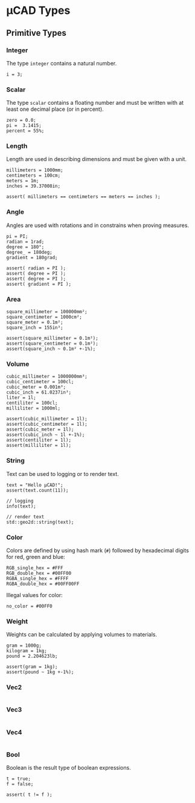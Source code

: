 # µCAD Types

## Primitive Types

### Integer

The type `integer` contains a natural number.

```µCAD,primitive.integer
i = 3;
```

### Scalar

The type `scalar` contains a floating number and must be written with at least one decimal place (or in percent).

```µCAD,primitive.scalar
zero = 0.0;
pi =  3.1415;
percent = 55%;
```

### Length

Length are used in describing dimensions and must be given with a unit.

```µCAD,primitive.length
millimeters = 1000mm;
centimeters = 100cm;
meters = 1m;
inches = 39.37008in;

assert( millimeters == centimeters == meters == inches );
```

### Angle

Angles are used with rotations and in constrains when proving measures.

```µCAD,primitive.angle
pi = PI;
radian = 1rad;
degree = 180°;
degree_ = 180deg;
gradient = 180grad;

assert( radian = PI );
assert( degree = PI );
assert( degree = PI );
assert( gradient = PI );
```

### Area

```µCAD,primitive.area
square_millimeter = 100000mm²;
square_centimeter = 1000cm²;
square_meter = 0.1m²;
square_inch = 155in³;

assert(square_millimeter = 0.1m²);
assert(square_centimeter = 0.1m²);
assert(square_inch ~ 0.1m² +-1%);
```

### Volume

```µCAD,primitive.volume
cubic_millimeter = 1000000mm³;
cubic_centimeter = 100cl;
cubic_meter = 0.001m³;
cubic_inch = 61.0237in³;
liter = 1l;
centiliter = 100cl;
milliliter = 1000ml;

assert(cubic_millimeter = 1l);
assert(cubic_centimeter = 1l);
assert(cubic_meter = 1l);
assert(cubic_inch ~ 1l +-1%);
assert(centiliter = 1l);
assert(milliliter = 1l);
```

### String

Text can be used to logging or to render text.

```µCAD,primitive.string
text = "Hello µCAD!";
assert(text.count(11));

// logging
info(text);

// render text
std::geo2d::string(text);
```

### Color

Colors are defined by using hash mark (`#`) followed by hexadecimal digits for red, green and blue:

```µCAD,primitive.color
RGB_single_hex = #FFF
RGB_double_hex = #00FF00
RGBA_single_hex = #FFFF
RGBA_double_hex = #00FF00FF
```

Illegal values for color:

```µCAD,primitive.no_color#fail
no_color = #00FF0
```

### Weight

Weights can be calculated by applying volumes to materials.

```µCAD,primitive.weight
gram = 1000g;
kilogram = 1kg;
pound = 2.204623lb;

assert(gram = 1kg);
assert(pound ~ 1kg +-1%);
```

### Vec2

```µCAD,primitive.vec2
```

### Vec3

```µCAD,primitive.vec3
```

### Vec4

```µCAD,primitive.vec4
```

### Bool

Boolean is the result type of boolean expressions.

```µCAD,primitive.bool
t = true;
f = false;

assert( t != f );
```
